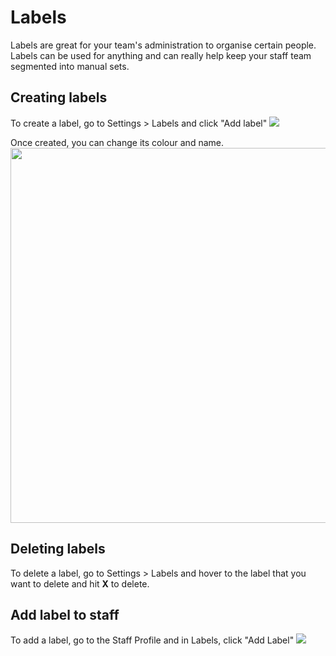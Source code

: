 # Labels
Labels are great for your team's administration to organise certain people. Labels can be used for anything and can really help keep your staff team segmented into manual sets.

## Creating labels
To create a label, go to Settings > Labels and click "Add label"
![](/img/create-label.png)

Once created, you can change its colour and name. 
<img src="/img/label-create-ui.png" width="600px"/>

## Deleting labels
To delete a label, go to Settings > Labels and hover to the label that you want to delete and hit **X** to delete.

## Add label to staff
To add a label, go to the Staff Profile and in Labels, click "Add Label"
![](/img/add-label.png)

